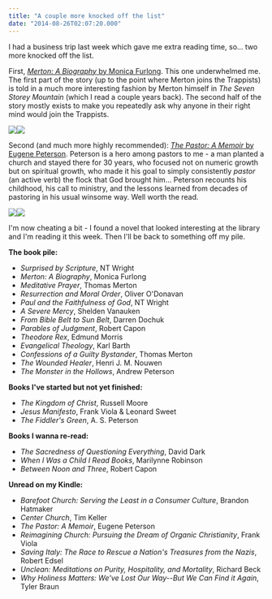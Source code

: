 ```yaml
---
title: "A couple more knocked off the list"
date: "2014-08-26T02:07:20.000"
---
```


I had a business trip last week which gave me extra reading time, so... two more knocked off the list.

First, [_Merton: A Biography_ by Monica Furlong](http://www.amazon.com/gp/product/0060630795/ref=as_li_tl?ie=UTF8&camp=1789&creative=390957&creativeASIN=0060630795&linkCode=as2&tag=chrishubbs-20&linkId=IWAAM3OEMD7BNPSA). This one underwhelmed me. The first part of the story (up to the point where Merton joins the Trappists) is told in a much more interesting fashion by Merton himself in _The Seven Storey Mountain_ (which I read a couple years back). The second half of the story mostly exists to make you repeatedly ask why anyone in their right mind would join the Trappists.

[![](http://ws-na.amazon-adsystem.com/widgets/q?_encoding=UTF8&ASIN=0060630795&Format=_SL250_&ID=AsinImage&MarketPlace=US&ServiceVersion=20070822&WS=1&tag=chrishubbs-20)](http://www.amazon.com/gp/product/0060630795/ref=as_li_tl?ie=UTF8&camp=1789&creative=390957&creativeASIN=0060630795&linkCode=as2&tag=chrishubbs-20&linkId=IWAAM3OEMD7BNPSA)![](http://ir-na.amazon-adsystem.com/e/ir?t=chrishubbs-20&l=as2&o=1&a=0060630795)

Second (and much more highly recommended): [_The Pastor: A Memoir_ by Eugene Peterson](http://www.amazon.com/gp/product/0061988219/ref=as_li_tl?ie=UTF8&camp=1789&creative=390957&creativeASIN=0061988219&linkCode=as2&tag=chrishubbs-20&linkId=JLTET2F6N52KE6W3). Peterson is a hero among pastors to me - a man planted a church and stayed there for 30 years, who focused not on numeric growth but on spiritual growth, who made it his goal to simply consistently _pastor_ (an active verb) the flock that God brought him... Peterson recounts his childhood, his call to ministry, and the lessons learned from decades of pastoring in his usual winsome way. Well worth the read.

[![](http://ws-na.amazon-adsystem.com/widgets/q?_encoding=UTF8&ASIN=0061988219&Format=_SL250_&ID=AsinImage&MarketPlace=US&ServiceVersion=20070822&WS=1&tag=chrishubbs-20)](http://www.amazon.com/gp/product/0061988219/ref=as_li_tl?ie=UTF8&camp=1789&creative=390957&creativeASIN=0061988219&linkCode=as2&tag=chrishubbs-20&linkId=JLTET2F6N52KE6W3)![](http://ir-na.amazon-adsystem.com/e/ir?t=chrishubbs-20&l=as2&o=1&a=0061988219)

I'm now cheating a bit - I found a novel that looked interesting at the library and I'm reading it this week. Then I'll be back to something off my pile.

**The book pile:**

- _Surprised by Scripture_, NT Wright
- _Merton: A Biography_, Monica Furlong
- _Meditative Prayer_, Thomas Merton
- _Resurrection and Moral Order_, Oliver O'Donavan
- _Paul and the Faithfulness of God_, NT Wright
- _A Severe Mercy_, Shelden Vanauken
- _From Bible Belt to Sun Belt_, Darren Dochuk
- _Parables of Judgment_, Robert Capon
- _Theodore Rex_, Edmund Morris
- _Evangelical Theology_, Karl Barth
- _Confessions of a Guilty Bystander_, Thomas Merton
- _The Wounded Healer_, Henri J. M. Nouwen
- _The Monster in the Hollows_, Andrew Peterson

**Books I've started but not yet finished:**

- _The Kingdom of Christ_, Russell Moore
- _Jesus Manifesto_, Frank Viola & Leonard Sweet
- _The Fiddler's Green_, A. S. Peterson

**Books I wanna re-read:**

- _The Sacredness of Questioning Everything_, David Dark
- _When I Was a Child I Read Books_, Marilynne Robinson
- _Between Noon and Three_, Robert Capon

**Unread on my Kindle:**

- _Barefoot Church: Serving the Least in a Consumer Culture_, Brandon Hatmaker
- _Center Church_, Tim Keller
- _The Pastor: A Memoir_, Eugene Peterson
- _Reimagining Church: Pursuing the Dream of Organic Christianity_, Frank Viola
- _Saving Italy: The Race to Rescue a Nation's Treasures from the Nazis_, Robert Edsel
- _Unclean: Meditations on Purity, Hospitality, and Mortality_, Richard Beck
- _Why Holiness Matters: We've Lost Our Way--But We Can Find it Again_, Tyler Braun
